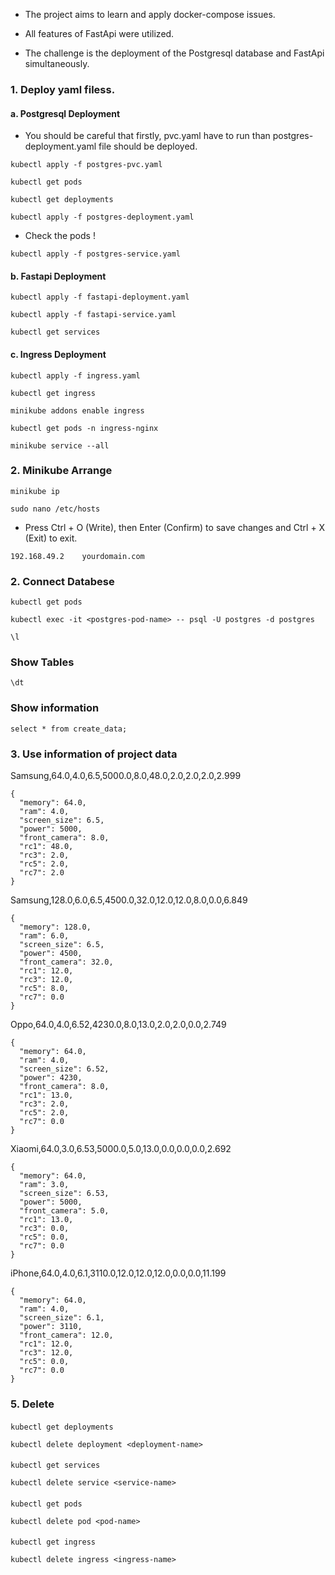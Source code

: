 - The project aims to learn and apply docker-compose issues.

- All features of FastApi were utilized.

- The challenge is the deployment of the Postgresql database and FastApi simultaneously.



### 1. Deploy yaml filess. 


#### a. Postgresql Deployment

- You should be careful that firstly, pvc.yaml have to run than postgres-deployment.yaml file should be deployed.

```
kubectl apply -f postgres-pvc.yaml
```

```
kubectl get pods
```

```
kubectl get deployments
```

```
kubectl apply -f postgres-deployment.yaml
```
- Check the pods !

```
kubectl apply -f postgres-service.yaml
```

#### b. Fastapi Deployment

```
kubectl apply -f fastapi-deployment.yaml
```

```
kubectl apply -f fastapi-service.yaml
```  

``` 
kubectl get services
``` 

#### c. Ingress Deployment

``` 
kubectl apply -f ingress.yaml
``` 

``` 
kubectl get ingress
``` 

``` 
minikube addons enable ingress
``` 

``` 
kubectl get pods -n ingress-nginx
``` 

``` 
minikube service --all
``` 

### 2. Minikube Arrange

``` 
minikube ip
``` 

``` 
sudo nano /etc/hosts
``` 

- Press Ctrl + O (Write), then Enter (Confirm) to save changes and Ctrl + X (Exit) to exit.


``` 
192.168.49.2    yourdomain.com
``` 


### 2. Connect Databese

``` 
kubectl get pods
``` 

```
kubectl exec -it <postgres-pod-name> -- psql -U postgres -d postgres
```

```
\l
```
### Show Tables

```
\dt
```
### Show information

```
select * from create_data;
```


### 3. Use information of project data

Samsung,64.0,4.0,6.5,5000.0,8.0,48.0,2.0,2.0,2.0,2.999
```
{
  "memory": 64.0,
  "ram": 4.0,
  "screen_size": 6.5,
  "power": 5000,
  "front_camera": 8.0,
  "rc1": 48.0,
  "rc3": 2.0,
  "rc5": 2.0,
  "rc7": 2.0
}
```

Samsung,128.0,6.0,6.5,4500.0,32.0,12.0,12.0,8.0,0.0,6.849

```
{
  "memory": 128.0,
  "ram": 6.0,
  "screen_size": 6.5,
  "power": 4500,
  "front_camera": 32.0,
  "rc1": 12.0,
  "rc3": 12.0,
  "rc5": 8.0,
  "rc7": 0.0
}
```

Oppo,64.0,4.0,6.52,4230.0,8.0,13.0,2.0,2.0,0.0,2.749
```
{
  "memory": 64.0,
  "ram": 4.0,
  "screen_size": 6.52,
  "power": 4230,
  "front_camera": 8.0,
  "rc1": 13.0,
  "rc3": 2.0,
  "rc5": 2.0,
  "rc7": 0.0
}
```

Xiaomi,64.0,3.0,6.53,5000.0,5.0,13.0,0.0,0.0,0.0,2.692
```
{
  "memory": 64.0,
  "ram": 3.0,
  "screen_size": 6.53,
  "power": 5000,
  "front_camera": 5.0,
  "rc1": 13.0,
  "rc3": 0.0,
  "rc5": 0.0,
  "rc7": 0.0
}
```

iPhone,64.0,4.0,6.1,3110.0,12.0,12.0,12.0,0.0,0.0,11.199
```
{
  "memory": 64.0,
  "ram": 4.0,
  "screen_size": 6.1,
  "power": 3110,
  "front_camera": 12.0,
  "rc1": 12.0,
  "rc3": 12.0,
  "rc5": 0.0,
  "rc7": 0.0
}
```


### 5. Delete

#### 
```
kubectl get deployments
```

```
kubectl delete deployment <deployment-name>
```

#### 
```
kubectl get services
```

```
kubectl delete service <service-name>
```

#### 
```
kubectl get pods
```

```
kubectl delete pod <pod-name>
```

#### 
```
kubectl get ingress
```

```
kubectl delete ingress <ingress-name>
``` 

